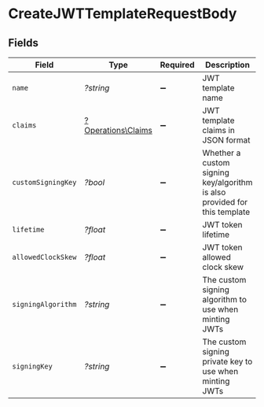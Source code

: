# CreateJWTTemplateRequestBody


## Fields

| Field                                                                     | Type                                                                      | Required                                                                  | Description                                                               |
| ------------------------------------------------------------------------- | ------------------------------------------------------------------------- | ------------------------------------------------------------------------- | ------------------------------------------------------------------------- |
| `name`                                                                    | *?string*                                                                 | :heavy_minus_sign:                                                        | JWT template name                                                         |
| `claims`                                                                  | [?Operations\Claims](../../Models/Operations/Claims.md)                   | :heavy_minus_sign:                                                        | JWT template claims in JSON format                                        |
| `customSigningKey`                                                        | *?bool*                                                                   | :heavy_minus_sign:                                                        | Whether a custom signing key/algorithm is also provided for this template |
| `lifetime`                                                                | *?float*                                                                  | :heavy_minus_sign:                                                        | JWT token lifetime                                                        |
| `allowedClockSkew`                                                        | *?float*                                                                  | :heavy_minus_sign:                                                        | JWT token allowed clock skew                                              |
| `signingAlgorithm`                                                        | *?string*                                                                 | :heavy_minus_sign:                                                        | The custom signing algorithm to use when minting JWTs                     |
| `signingKey`                                                              | *?string*                                                                 | :heavy_minus_sign:                                                        | The custom signing private key to use when minting JWTs                   |